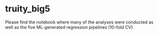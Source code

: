 # truity_big5
Please find the notebook where many of the analyses were conducted as well as the five ML-generated regression pipelines (10-fold CV).
